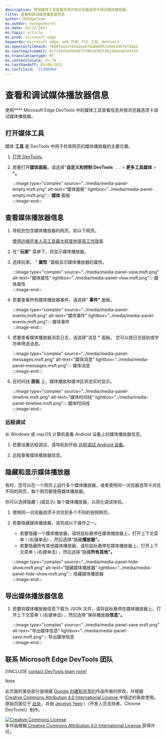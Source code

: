 ```yaml
---
description: 使用媒体工具查看信息并按浏览器选项卡调试媒体播放器。
title: 查看和调试媒体播放器信息
author: MSEdgeTeam
ms.author: msedgedevrel
ms.date: 02/12/2021
ms.topic: article
ms.prod: microsoft-edge
keywords: microsoft edge、web 开发、f12 工具、devtools
ms.openlocfilehash: 7680faa13f65a2ea6f0a8b085316b5ed67bfdaba
ms.sourcegitcommit: 6cf12643e9959873f8b5d785fd6158eeab74f424
ms.translationtype: MT
ms.contentlocale: zh-CN
ms.lasthandoff: 03/06/2021
ms.locfileid: "11398404"
---
```

<!-- Copyright Jecelyn Yeen

   Licensed under the Apache License, Version 2.0 (the "License");
   you may not use this file except in compliance with the License.
   You may obtain a copy of the License at

       https://www.apache.org/licenses/LICENSE-2.0

   Unless required by applicable law or agreed to in writing, software
   distributed under the License is distributed on an "AS IS" BASIS,
   WITHOUT WARRANTIES OR CONDITIONS OF ANY KIND, either express or implied.
   See the License for the specific language governing permissions and
   limitations under the License.  -->  

# <a name="view-and-debug-media-players-information"></a>查看和调试媒体播放器信息  

使用**** Microsoft Edge DevTools 中的媒体工具查看信息并按浏览器选项卡调试媒体播放器。  

## <a name="open-the-media-tool"></a>打开媒体工具  

媒体 **工具** 是 DevTools 中用于检查网页的媒体播放器的主要位置。

1.  [打开 DevTools][DevtoolsGuideChromiumOpen]。  
1.  若要打开**媒体面板**，请选择"**自定义和控制 DevTools** `...`  >  **更多工具媒体**  >  **"。**  
    
    :::image type="complex" source="../media/media-panel-empty.msft.png" alt-text="媒体面板" lightbox="../media/media-panel-empty.msft.png":::
       **媒体** 面板  
    :::image-end:::  
    
## <a name="view-media-players-information"></a>查看媒体播放器信息  

1.  导航到包含媒体播放器的网页，如以下网页。  
    
    [使用边缘开发人员工具最大程度地提高工作效率][BingVideosSearchViewDetailMidE0BA14EC0E0D18C06C8DE0BA14EC0E0D18C06C8]  
    
1.  在" **玩家"** 菜单下，将显示媒体播放器。  
1.  选择玩家。  " **属性** "面板显示媒体播放器的属性。  
    
    :::image type="complex" source="../media/media-panel-view.msft.png" alt-text="媒体属性" lightbox="../media/media-panel-view.msft.png":::
       媒体属性  
    :::image-end:::  
    
1.  若要查看所有媒体播放器事件，请选择" **事件"** 面板。  
    
    :::image type="complex" source="../media/media-panel-events.msft.png" alt-text="媒体事件" lightbox="../media/media-panel-events.msft.png":::
       媒体事件  
    :::image-end:::  
    
1.  若要查看媒体播放器消息日志，请选择"消息 **"** 面板。  您可以按日志级别或字符串筛选消息。  
    
    :::image type="complex" source="../media/media-panel-messages.msft.png" alt-text="媒体消息" lightbox="../media/media-panel-messages.msft.png":::
       媒体消息  
    :::image-end:::  
    
1.  在时间线 **面板** 上，媒体播放和缓冲区状态实时显示。  
    
    :::image type="complex" source="../media/media-panel-timeline.msft.png" alt-text="媒体时间线" lightbox="../media/media-panel-timeline.msft.png":::
       媒体时间线  
    :::image-end:::  
    
### <a name="remote-debugging"></a>远程调试  

从 Windows 或 macOS 计算机查看 Android 设备上的媒体播放器信息。  

1.  若要设置远程调试，请导航到开始 [远程调试 Android 设备][DevtoolsGuideChromiumRemoteDebuggingIndex]。  
1.  远程查看媒体播放器信息。  
    
    <!-- TODO: recreate image using an Android device -->  
    <!--  
    :::image type="complex" source="../media/media-panel-remote-debug.msft.png" alt-text="Remote debugging" lightbox="../media/media-panel-remote-debug.msft.png":::
       Remote debugging  
    :::image-end:::  
    -->  
    
## <a name="hide-and-show-media-players"></a>隐藏和显示媒体播放器  

有时，您可以在一个网页上运行多个媒体播放器，或者使用同一浏览器选项卡浏览不同的网页，每个网页都使用媒体播放器。

你可以选择隐藏 \ (或显示\) 每个媒体播放器，以简化调试体验。  

1.  使用同一浏览器选项卡浏览到多个不同的视频网页。  
1.  若要隐藏媒体播放器，请完成以下操作之一。  
    *   若要隐藏一个媒体播放器，请将鼠标悬停在媒体播放器上，打开上下文菜单 \ (右键单击\) ，然后选择"隐藏**播放器"。**  
    *   若要隐藏所有其他媒体播放器，请将鼠标悬停在媒体播放器上，打开上下文菜单 \ (右键单击\) ，然后选择"隐藏**所有其他"。**  
    
    :::image type="complex" source="../media/media-panel-hide-show.msft.png" alt-text="隐藏媒体播放器" lightbox="../media/media-panel-hide-show.msft.png":::
       隐藏媒体播放器  
    :::image-end:::  
    
## <a name="export-media-player-information"></a>导出媒体播放器信息  

1.  若要将媒体播放器信息下载为 JSON 文件，请将鼠标悬停在媒体播放器上，打开上下文菜单 \ (右键单击\) ，然后选择"保存播放器**信息"。**  
    
    :::image type="complex" source="../media/media-panel-save.msft.png" alt-text="导出媒体信息" lightbox="../media/media-panel-save.msft.png":::
       导出媒体信息  
    :::image-end:::  
    
## <a name="getting-in-touch-with-the-microsoft-edge-devtools-team"></a>联系 Microsoft Edge DevTools 团队  

[!INCLUDE [contact DevTools team note](../includes/contact-devtools-team-note.md)]  

<!-- links -->  

[DevtoolsGuideChromiumOpen]: ../open/index.md "在 DevTools (打开 Microsoft Edge) Chromium |Microsoft Docs"  

[DevtoolsGuideChromiumRemoteDebuggingIndex]: ../remote-debugging/index.md "Android 设备远程调试入门 | Microsoft Docs"  

[BingVideosSearchViewDetailMidE0BA14EC0E0D18C06C8DE0BA14EC0E0D18C06C8]: https://www.bing.com/videos/search?view=detail&mid=DE0BA14EC0E0D18C06C8DE0BA14EC0E0D18C06C8 "使用边缘开发人员工具最大限度地提高|必应视频"  

> [!NOTE]
> 此页面的某些部分是根据 [Google 创建和共享的][GoogleSitePolicies]作品所做的修改，并根据[ Creative Commons Attribution 4.0 International License ][CCA4IL]中描述的条款使用。  
> 原始页面位于 [此处](https://developers.google.com/web/tools/chrome-devtools/media-panel/index)，并由 [Jecelyn Yeen][JecelynYeen] \（开发人员支持者，Chrome DevTools\）制作。  

[![Creative Commons License][CCby4Image]][CCA4IL]  
本作品根据[ Creative Commons Attribution 4.0 International License ][CCA4IL]获得许可。  

[CCA4IL]: https://creativecommons.org/licenses/by/4.0  
[CCby4Image]: https://i.creativecommons.org/l/by/4.0/88x31.png  
[GoogleSitePolicies]: https://developers.google.com/terms/site-policies  
[JecelynYeen]: https://developers.google.com/web/resources/contributors/jecelynyeen  

